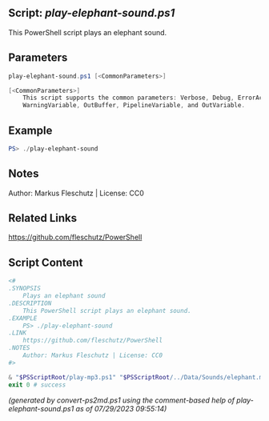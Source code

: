 ## Script: *play-elephant-sound.ps1*

This PowerShell script plays an elephant sound.

## Parameters
```powershell
play-elephant-sound.ps1 [<CommonParameters>]

[<CommonParameters>]
    This script supports the common parameters: Verbose, Debug, ErrorAction, ErrorVariable, WarningAction, 
    WarningVariable, OutBuffer, PipelineVariable, and OutVariable.
```

## Example
```powershell
PS> ./play-elephant-sound

```

## Notes
Author: Markus Fleschutz | License: CC0

## Related Links
https://github.com/fleschutz/PowerShell

## Script Content
```powershell
<#
.SYNOPSIS
	Plays an elephant sound
.DESCRIPTION
	This PowerShell script plays an elephant sound.
.EXAMPLE
	PS> ./play-elephant-sound
.LINK
	https://github.com/fleschutz/PowerShell
.NOTES
	Author: Markus Fleschutz | License: CC0
#>

& "$PSScriptRoot/play-mp3.ps1" "$PSScriptRoot/../Data/Sounds/elephant.mp3"
exit 0 # success
```

*(generated by convert-ps2md.ps1 using the comment-based help of play-elephant-sound.ps1 as of 07/29/2023 09:55:14)*
